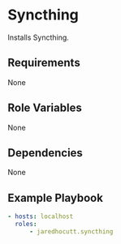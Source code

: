 # Syncthing

Installs Syncthing.

## Requirements

None

## Role Variables

None

## Dependencies

None

## Example Playbook

```yaml
- hosts: localhost
  roles:
      - jaredhocutt.syncthing
```
